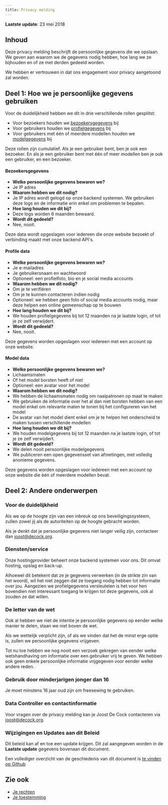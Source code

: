 ```yaml
---
title: Privacy melding
---
```


**Laatste update**: 23 mei 2018

## Inhoud

Deze privacy melding beschrijft de persoonlijke gegevens die we opslaan. We geven aan waarom we de gegevens nodig hebben, hoe lang we ze bijhouden en of ze met derden gedeeld worden.

We hebben er vertrouwen in dat ons engagement voor privacy aangetoond zal worden.

## Deel 1: Hoe we je persoonlijke gegevens gebruiken

Voor de duidelijkheid hebben we dit in drie verschillende rollen gesplitst:

- Voor bezoekers houden we [bezoekersgegevens](#visitor-data) bij
- Voor gebruikers houden we [profielgegevens](#profile-data) bij
- Voor gebruikers met één of meerdere modellen houden we [modelgegevens](#model-data) bij

Deze rollen zijn cumulatief. Als je een gebruiker bent, ben je ook een bezoeker. En als je een gebruiker bent met één of meer modellen ben je ook een gebruiker, en een bezoeker.

<note>

#### Bezoekersgegevens

- **Welke persoonlijke gegevens bewaren we?** 
 - Je IP adres
- **Waarom hebben we dit nodig?** 
 - Je IP adres wordt gelogd op onze backend systemen. We gebruiken deze logs en de informatie erin enkel om problemen te bepalen.
- **Hoe lang houden we dit bij?** 
 - Deze logs worden 6 maanden bewaard.
- **Wordt dit gedeeld?** 
 - Nee, nooit.

Deze data wordt opgeslagen voor iedereen die onze website bezoekt of verbinding maakt met onze backend API's.

</Note>

<note>

#### Profile data

- **Welke persoonlijke gegevens bewaren we?** 
 - Je e-mailadres
 - Je gebruikersnaam en wachtwoord
 - Optioneel: een profielfoto, bio en je social media accounts
- **Waarom hebben we dit nodig?** 
 - Om je te verifiëren
 - Om je te kunnen contacteren indien nodig
 - Optioneel: we hebben geen foto of social media accounts nodig, maar deze helpen een online gemeenschap op te bouwen
- **Hoe lang houden we dit bij?** 
 - We houden profielgegevens bij tot 12 maanden na je laatste login, of tot je ze zelf verwijdert.
- **Wordt dit gedeeld?** 
 - Nee, nooit.

Deze gegevens worden opgeslagen voor iedereen met een account op onze website.

</Note>

<note>

#### Model data

- **Welke persoonlijke gegevens bewaren we?** 
 - Lichaamsmaten
 - Of het model borsten heeft of niet
 - Optioneel: een avatar voor het model
- **Waarom hebben we dit nodig?** 
 - We hebben de lichaamsmaten nodig om naaipatronen op maat te maken
 - We gebruiken de informatie over het al dan niet borsten hebben van een model enkel om relevante maten te tonen bij het configureren van het model
 - De avatar van het model dient enkel om je te helpen het onderscheid te maken tussen verschillende modellen
- **Hoe lang houden we dit bij?** 
 - We houden modelgegevens bij tot 12 maanden na je laatste login, of tot je ze zelf verwijdert.
- **Wordt dit gedeeld?** 
 - We delen nooit persoonlijke modelgegevens
 - We publiceren een open gegevensset van afmetingen, met volledig anonieme gegevens.

Deze gegevens worden opgeslagen voor iedereen met een account op onze website die één of meerdere modellen bevat.

</Note>

## Deel 2: Andere onderwerpen

### Voor de duidelijkheid

Als we op de hoogte zijn van een inbreuk op ons beveiligingssysteem, zullen zowel jij als de autoriteiten op de hoogte gebracht worden.

Als je denkt dat je persoonlijke gegevens niet langer veilig zijn, contacteer dan joost@decock.org.

### Diensten/service

Onze hostingprovider beheert onze backend systemen voor ons. Dit omvat hosting, opslag en back-up.

Alhoewel dit betekent dat ze je gegevens verwerken (in de strikte zin van het woord), wil het niet zeggen dat ze toegang nodig hebben tot informatie over jou. Aangezien we profielgegevens versleutelen is het voor hen bovendien niet interessant toegang te krijgen tot deze gegevens, ook al zouden ze dat willen.

### De letter van de wet

Ook al hebben we niet de intentie je persoonlijke gegevens op eender welke manier te delen, staan we niet boven de wet.

Als we wettelijk verplicht zijn, of als we vinden dat het de minst erge optie is, zullen we persoonlijke gegevens vrijgeven.

Tot nu toe hebben we nog nooit een verzoek gekregen van eender welke wetshandhaving om informatie over een gebruiker vrij te geven. We hebben ook geen enkele persoonlijke informatie vrijgegeven voor eender welke andere reden.

### Gebruik door minderjarigen jonger dan 16

Je moet minstens 16 jaar oud zijn om freesewing te gebruiken.

### Data Controller en contactinformatie

Voor vragen over de privacy melding kan je Joost De Cock contacteren via joost@decock.org.

### Wijzigingen en Updates aan dit Beleid

Dit beleid kan af en toe een update krijgen. Dit zal aangegeven worden in de **Laatste update** gegevens bovenaan dit document.

Een vollediger overzicht van de geschiedenis van dit document is [te vinden op Github](https://github.com/freesewing/markdown/commits/develop/org/docs/about/privacy)

## Zie ook

- [Je rechten](/docs/about/rights)
- [Je toestemming](/account/consent)